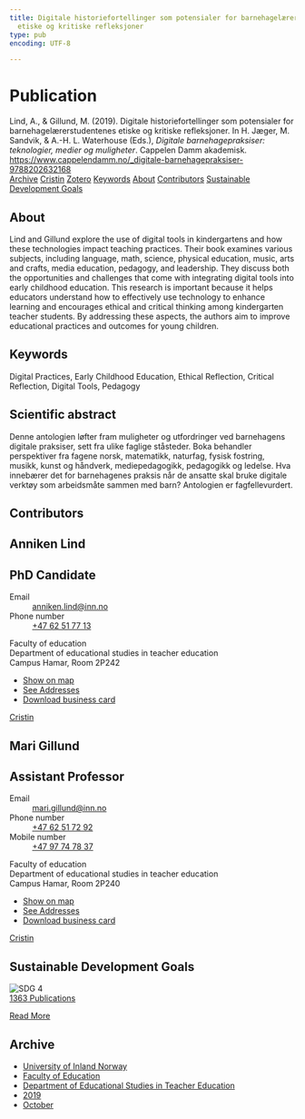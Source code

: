 ```yaml
---
title: Digitale historiefortellinger som potensialer for barnehagelærerstudentenes
  etiske og kritiske refleksjoner
type: pub
encoding: UTF-8

---
```

<h1>Publication</h1>
<article id="csl-bib-container-9477VPH2" class="csl-bib-container">
  <div class="csl-bib-body"> <div class="csl-entry">Lind, A., &#38; Gillund, M. (2019). Digitale historiefortellinger som potensialer for barnehagelærerstudentenes etiske og kritiske refleksjoner. In H. Jæger, M. Sandvik, &#38; A.-H. L. Waterhouse (Eds.), <i>Digitale barnehagepraksiser: teknologier, medier og muligheter</i>. Cappelen Damm akademisk. <a href="https://www.cappelendamm.no/_digitale-barnehagepraksiser-9788202632168">https://www.cappelendamm.no/_digitale-barnehagepraksiser-9788202632168</a></div> </div>
  <div class="csl-bib-buttons">
    <a href="#taxonomy-article-9477VPH2" alt="archive" class="csl-bib-button">Archive</a>
    <a href="https://app.cristin.no/results/show.jsf?id=1736393" alt="Cristin" class="csl-bib-button">Cristin</a>
    <a href="http://zotero.org/groups/5881554/items/9477VPH2" alt="Zotero" class="csl-bib-button">Zotero</a>
    <a href="#keywords-article-9477VPH2" alt="keywords" class="csl-bib-button">Keywords</a>
    <a href="#about-article-9477VPH2" alt="about_pub" class="csl-bib-button">About</a>
    <a href="#contributors-article-9477VPH2" alt="contributors" class="csl-bib-button">Contributors</a>
    <a href="#sdg-article-9477VPH2" alt="sdg" class="csl-bib-button">Sustainable Development Goals</a>
  </div>
  <div id="csl-bib-meta-container-9477VPH2"></div>
</article>
<div id="csl-bib-meta-9477VPH2" class="csl-bib-meta">
  <article id="about-article-9477VPH2" class="about_pub-article">
    <h1>About</h1>
    Lind and Gillund explore the use of digital tools in kindergartens and how these technologies impact teaching practices. Their book examines various subjects, including language, math, science, physical education, music, arts and crafts, media education, pedagogy, and leadership. They discuss both the opportunities and challenges that come with integrating digital tools into early childhood education. This research is important because it helps educators understand how to effectively use technology to enhance learning and encourages ethical and critical thinking among kindergarten teacher students. By addressing these aspects, the authors aim to improve educational practices and outcomes for young children.
  </article>
  <article id="keywords-article-9477VPH2" class="keywords-article">
    <h1>Keywords</h1>
    Digital Practices, Early Childhood Education, Ethical Reflection, Critical Reflection, Digital Tools, Pedagogy
  </article>
  <article id="abstract-article-9477VPH2" class="abstract-article">
    <h1>Scientific abstract</h1>
    Denne antologien løfter fram muligheter og utfordringer ved barnehagens digitale praksiser, sett fra ulike faglige ståsteder. Boka behandler perspektiver fra fagene norsk, matematikk, naturfag, fysisk fostring, musikk, kunst og håndverk, mediepedagogikk, pedagogikk og ledelse. Hva innebærer det for barnehagenes praksis når de ansatte skal bruke digitale verktøy som arbeidsmåte sammen med barn? Antologien er fagfellevurdert.
  </article>
  <article id="contributors-article-9477VPH2" class="contributors-article">
    <h1>Contributors</h1>
    <div class="personas"> <div class="vrtx-hinn-person-card"> <div class="photo"> <i class="lar la-user-circle missing-person"></i> </div> <div class="info"> <hgroup><h1>Anniken Lind</h1> <h2>PhD Candidate</h2> </hgroup><dl> <dt>Email</dt> <dd> <a href="mailto:anniken.lind@inn.no">anniken.lind@inn.no</a> </dd> <dt>Phone number</dt> <dd><a href="tel:+4762517713"> +47 62 51 77 13 </a></dd> </dl> <p> Faculty of education<br> Department of educational studies in teacher education<br> Campus Hamar, Room 2P242 </p> <ul class="vrtx-hinn-links"> <li><a href="https://www.google.com/maps?q=60.796004,11.072099">Show on map</a></li> <li><a href="https://www.inn.no/english/find-an-employee/anniken-lind.html#vrtx-hinn-addresses">See Addresses</a></li> <li><a href="https://www.inn.no/english/find-an-employee/anniken-lind.html?vrtx=vcf">Download business card</a></li> </ul> </div> </div> <a href="https://app.cristin.no/persons/show.jsf?id=946633" alt="Cristin URL" class="personas-cristin">Cristin</a> </div> <div class="personas"> <div class="vrtx-hinn-person-card"> <div class="photo"> <i class="lar la-user-circle missing-person"></i> </div> <div class="info"> <hgroup><h1>Mari Gillund</h1> <h2>Assistant Professor</h2> </hgroup><dl> <dt>Email</dt> <dd> <a href="mailto:mari.gillund@inn.no">mari.gillund@inn.no</a> </dd> <dt>Phone number</dt> <dd><a href="tel:+4762517292"> +47 62 51 72 92 </a></dd> <dt>Mobile number</dt> <dd><a href="tel:+4797747837"> +47 97 74 78 37 </a></dd> </dl> <p> Faculty of education<br> Department of educational studies in teacher education<br> Campus Hamar, Room 2P240 </p> <ul class="vrtx-hinn-links"> <li><a href="https://www.google.com/maps?q=60.796004,11.072099">Show on map</a></li> <li><a href="https://www.inn.no/english/find-an-employee/mari-gillund.html#vrtx-hinn-addresses">See Addresses</a></li> <li><a href="https://www.inn.no/english/find-an-employee/mari-gillund.html?vrtx=vcf">Download business card</a></li> </ul> </div> </div> <a href="https://app.cristin.no/persons/show.jsf?id=627331" alt="Cristin URL" class="personas-cristin">Cristin</a> </div>
  </article>
  <article id="sdg-article-9477VPH2" class="sdg-article">
    <h1>Sustainable Development Goals</h1>
    <div class="sdg-container"><div id="sdg4" class="sdg">
        <img src="{{< params subfolder >}}images/sdg/sdg04_en.png" class="image" alt="SDG 4">
        <div class="sdg-overlay">
          <a href="{{< params subfolder >}}en/archive/?sdg=4#archive" class="sdg-publication-count"><span>1363</span> Publications</a>
          <p><a href="https://sdgs.un.org/goals/goal4" class="sdg-read-more">Read More</a></p>
        </div>
      </div></div>
  </article>
  <article id="taxonomy-article-9477VPH2" class="taxonomy-article">
    <h1>Archive</h1>
    <ul>
      <li><a href="{{< params subfolder >}}en/archive/?key=3DCRN523">University of Inland Norway</a></li>
      <li><a href="{{< params subfolder >}}en/archive/?key=WYNZA47F">Faculty of Education</a></li>
      <li><a href="{{< params subfolder >}}en/archive/?key=BKPR6TE7">Department of Educational Studies in Teacher Education</a></li>
      <li><a href="{{< params subfolder >}}en/archive/?key=AJM9DTRJ">2019</a></li>
      <li><a href="{{< params subfolder >}}en/archive/?key=VRAFZXNY">October</a></li>
    </ul>
  </article>
</div>
